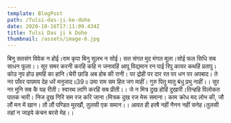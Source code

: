 ```yaml
---
template: BlogPost
path: /Tulsi-das-ji-ke-dohe
date: 2020-10-16T17:11:09.434Z
title: Tulsi Das ji k Dohe
thumbnail: /assets/image-6.jpg
---
```

बिनु सतसंग विवेक न होई।राम कृपा बिनु सुलभ न सोई। सत संगत मुद मंगल मूला।सोई फल सिधि सब साधन फूला।।
सूर समर करनी करहि कहि न जनावहिं आपू विद्यमान रन पाई रिपु कायर कथहिं प्रतापु।
कोउ नृप होउ हमहिं का हानि।चेरी छाडि अब होब की रानी।
पर द्रोही पर दार रत पर धन पर अपबाद। ते नर पाँवर पापमय देह धरें मनुजाद॥39॥
उमा राम सम हित जग माहीं। गुरु पितु मातु बंधु प्रभु नाहीं।। सुर नर मुनि सब कै यह रीती। स्वारथ लागि करहिं सब प्रीती।।
जे न मित्र दुख होहिं दुखारी।तिन्हहि विलोकत पातक भारी। निज दुख गिरि सम रज करि जाना।मित्रक दुख रज मेरू समाना।
काम क्रोध मद लोभ की, जौ लौं मन में खान। तौ लौं पण्डित मूरखौं, तुलसी एक समान।।
आवत ही हरषै नहीं नैनन नहीं सनेह।तुलसी तहां न जाइये कंचन बरसे मेह।।